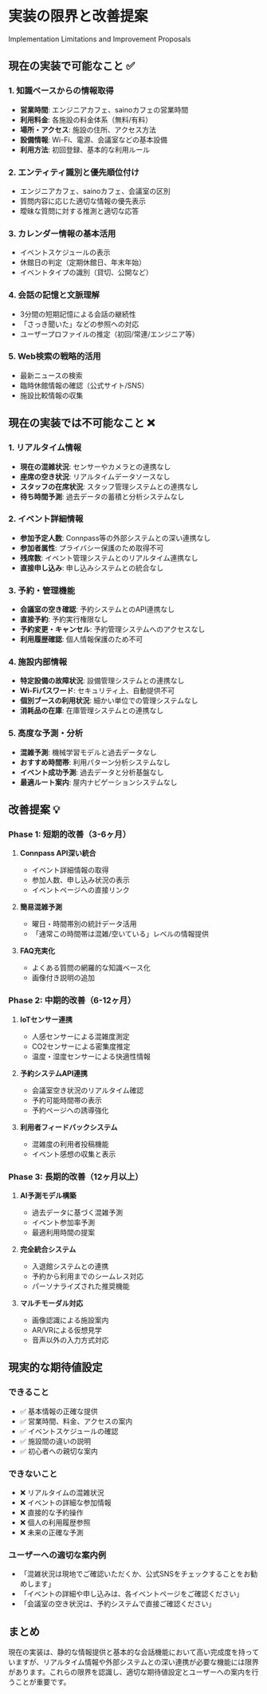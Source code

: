 # 実装の限界と改善提案
Implementation Limitations and Improvement Proposals

## 現在の実装で可能なこと ✅

### 1. 知識ベースからの情報取得
- **営業時間**: エンジニアカフェ、sainoカフェの営業時間
- **利用料金**: 各施設の料金体系（無料/有料）
- **場所・アクセス**: 施設の住所、アクセス方法
- **設備情報**: Wi-Fi、電源、会議室などの基本設備
- **利用方法**: 初回登録、基本的な利用ルール

### 2. エンティティ識別と優先順位付け
- エンジニアカフェ、sainoカフェ、会議室の区別
- 質問内容に応じた適切な情報の優先表示
- 曖昧な質問に対する推測と適切な応答

### 3. カレンダー情報の基本活用
- イベントスケジュールの表示
- 休館日の判定（定期休館日、年末年始）
- イベントタイプの識別（貸切、公開など）

### 4. 会話の記憶と文脈理解
- 3分間の短期記憶による会話の継続性
- 「さっき聞いた」などの参照への対応
- ユーザープロファイルの推定（初回/常連/エンジニア等）

### 5. Web検索の戦略的活用
- 最新ニュースの検索
- 臨時休館情報の確認（公式サイト/SNS）
- 施設比較情報の収集

## 現在の実装では不可能なこと ❌

### 1. リアルタイム情報
- **現在の混雑状況**: センサーやカメラとの連携なし
- **座席の空き状況**: リアルタイムデータソースなし
- **スタッフの在席状況**: スタッフ管理システムとの連携なし
- **待ち時間予測**: 過去データの蓄積と分析システムなし

### 2. イベント詳細情報
- **参加予定人数**: Connpass等の外部システムとの深い連携なし
- **参加者属性**: プライバシー保護のため取得不可
- **残席数**: イベント管理システムとのリアルタイム連携なし
- **直接申し込み**: 申し込みシステムとの統合なし

### 3. 予約・管理機能
- **会議室の空き確認**: 予約システムとのAPI連携なし
- **直接予約**: 予約実行権限なし
- **予約変更・キャンセル**: 予約管理システムへのアクセスなし
- **利用履歴確認**: 個人情報保護のため不可

### 4. 施設内部情報
- **特定設備の故障状況**: 設備管理システムとの連携なし
- **Wi-Fiパスワード**: セキュリティ上、自動提供不可
- **個別ブースの利用状況**: 細かい単位での管理システムなし
- **消耗品の在庫**: 在庫管理システムとの連携なし

### 5. 高度な予測・分析
- **混雑予測**: 機械学習モデルと過去データなし
- **おすすめ時間帯**: 利用パターン分析システムなし
- **イベント成功予測**: 過去データと分析基盤なし
- **最適ルート案内**: 屋内ナビゲーションシステムなし

## 改善提案 💡

### Phase 1: 短期的改善（3-6ヶ月）
1. **Connpass API深い統合**
   - イベント詳細情報の取得
   - 参加人数、申し込み状況の表示
   - イベントページへの直接リンク

2. **簡易混雑予測**
   - 曜日・時間帯別の統計データ活用
   - 「通常この時間帯は混雑/空いている」レベルの情報提供

3. **FAQ充実化**
   - よくある質問の網羅的な知識ベース化
   - 画像付き説明の追加

### Phase 2: 中期的改善（6-12ヶ月）
1. **IoTセンサー連携**
   - 人感センサーによる混雑度測定
   - CO2センサーによる密集度推定
   - 温度・湿度センサーによる快適性情報

2. **予約システムAPI連携**
   - 会議室空き状況のリアルタイム確認
   - 予約可能時間帯の表示
   - 予約ページへの誘導強化

3. **利用者フィードバックシステム**
   - 混雑度の利用者投稿機能
   - イベント感想の収集と表示

### Phase 3: 長期的改善（12ヶ月以上）
1. **AI予測モデル構築**
   - 過去データに基づく混雑予測
   - イベント参加率予測
   - 最適利用時間の提案

2. **完全統合システム**
   - 入退館システムとの連携
   - 予約から利用までのシームレス対応
   - パーソナライズされた推奨機能

3. **マルチモーダル対応**
   - 画像認識による施設案内
   - AR/VRによる仮想見学
   - 音声以外の入力方式対応

## 現実的な期待値設定

### できること
- ✅ 基本情報の正確な提供
- ✅ 営業時間、料金、アクセスの案内
- ✅ イベントスケジュールの確認
- ✅ 施設間の違いの説明
- ✅ 初心者への親切な案内

### できないこと
- ❌ リアルタイムの混雑状況
- ❌ イベントの詳細な参加情報
- ❌ 直接的な予約操作
- ❌ 個人の利用履歴参照
- ❌ 未来の正確な予測

### ユーザーへの適切な案内例
- 「混雑状況は現地でご確認いただくか、公式SNSをチェックすることをお勧めします」
- 「イベントの詳細や申し込みは、各イベントページをご確認ください」
- 「会議室の空き状況は、予約システムで直接ご確認ください」

## まとめ

現在の実装は、静的な情報提供と基本的な会話機能において高い完成度を持っていますが、リアルタイム情報や外部システムとの深い連携が必要な機能には限界があります。これらの限界を認識し、適切な期待値設定とユーザーへの案内を行うことが重要です。